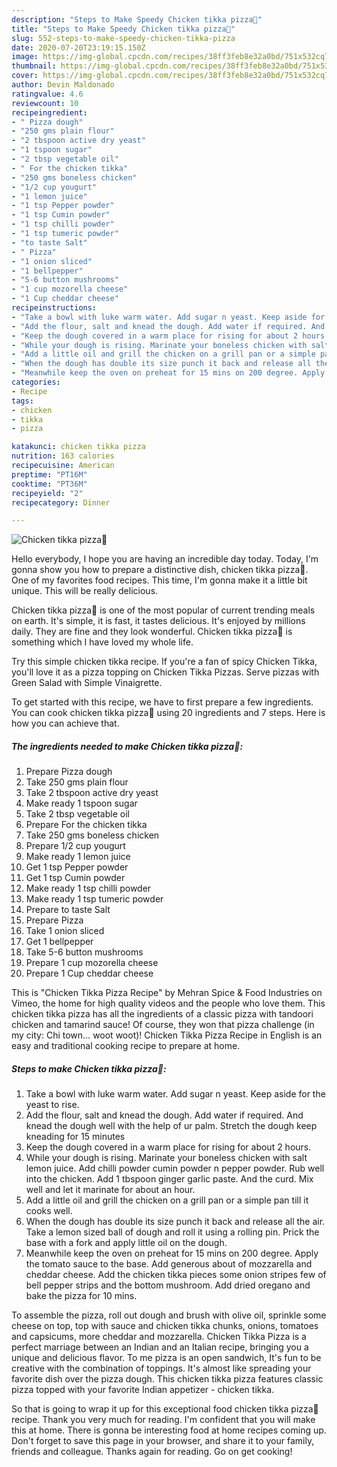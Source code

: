 ```yaml
---
description: "Steps to Make Speedy Chicken tikka pizza🍕"
title: "Steps to Make Speedy Chicken tikka pizza🍕"
slug: 552-steps-to-make-speedy-chicken-tikka-pizza
date: 2020-07-20T23:19:15.150Z
image: https://img-global.cpcdn.com/recipes/38ff3feb8e32a0bd/751x532cq70/chicken-tikka-pizza🍕-recipe-main-photo.jpg
thumbnail: https://img-global.cpcdn.com/recipes/38ff3feb8e32a0bd/751x532cq70/chicken-tikka-pizza🍕-recipe-main-photo.jpg
cover: https://img-global.cpcdn.com/recipes/38ff3feb8e32a0bd/751x532cq70/chicken-tikka-pizza🍕-recipe-main-photo.jpg
author: Devin Maldonado
ratingvalue: 4.6
reviewcount: 10
recipeingredient:
- " Pizza dough"
- "250 gms plain flour"
- "2 tbspoon active dry yeast"
- "1 tspoon sugar"
- "2 tbsp vegetable oil"
- " For the chicken tikka"
- "250 gms boneless chicken"
- "1/2 cup yougurt"
- "1 lemon juice"
- "1 tsp Pepper powder"
- "1 tsp Cumin powder"
- "1 tsp chilli powder"
- "1 tsp tumeric powder"
- "to taste Salt"
- " Pizza"
- "1 onion sliced"
- "1 bellpepper"
- "5-6 button mushrooms"
- "1 cup mozorella cheese"
- "1 Cup cheddar cheese"
recipeinstructions:
- "Take a bowl with luke warm water. Add sugar n yeast. Keep aside for the yeast to rise."
- "Add the flour, salt and knead the dough. Add water if required. And knead the dough well with the help of ur palm. Stretch the dough keep kneading for 15 minutes"
- "Keep the dough covered in a warm place for rising for about 2 hours."
- "While your dough is rising. Marinate your boneless chicken with salt lemon juice. Add chilli powder cumin powder n pepper powder. Rub well into the chicken. Add 1 tbspoon ginger garlic paste. And the curd. Mix well and let it marinate for about an hour."
- "Add a little oil and grill the chicken on a grill pan or a simple pan till it cooks well."
- "When the dough has double its size punch it back and release all the air. Take a lemon sized ball of dough and roll it using a rolling pin. Prick the base with a fork and apply little oil on the dough."
- "Meanwhile keep the oven on preheat for 15 mins on 200 degree. Apply the tomato sauce to the base. Add generous about of mozzarella and cheddar cheese. Add the chicken tikka pieces some onion stripes few of bell pepper strips and the bottom mushroom. Add dried oregano and bake the pizza for 10 mins."
categories:
- Recipe
tags:
- chicken
- tikka
- pizza

katakunci: chicken tikka pizza 
nutrition: 163 calories
recipecuisine: American
preptime: "PT16M"
cooktime: "PT36M"
recipeyield: "2"
recipecategory: Dinner

---
```



![Chicken tikka pizza🍕](https://img-global.cpcdn.com/recipes/38ff3feb8e32a0bd/751x532cq70/chicken-tikka-pizza🍕-recipe-main-photo.jpg)

Hello everybody, I hope you are having an incredible day today. Today, I'm gonna show you how to prepare a distinctive dish, chicken tikka pizza🍕. One of my favorites food recipes. This time, I'm gonna make it a little bit unique. This will be really delicious.

Chicken tikka pizza🍕 is one of the most popular of current trending meals on earth. It's simple, it is fast, it tastes delicious. It's enjoyed by millions daily. They are fine and they look wonderful. Chicken tikka pizza🍕 is something which I have loved my whole life.

Try this simple chicken tikka recipe. If you&#39;re a fan of spicy Chicken Tikka, you&#39;ll love it as a pizza topping on Chicken Tikka Pizzas. Serve pizzas with Green Salad with Simple Vinaigrette.


To get started with this recipe, we have to first prepare a few ingredients. You can cook chicken tikka pizza🍕 using 20 ingredients and 7 steps. Here is how you can achieve that.

<!--inarticleads1-->

##### The ingredients needed to make Chicken tikka pizza🍕:

1. Prepare  Pizza dough
1. Take 250 gms plain flour
1. Take 2 tbspoon active dry yeast
1. Make ready 1 tspoon sugar
1. Take 2 tbsp vegetable oil
1. Prepare  For the chicken tikka
1. Take 250 gms boneless chicken
1. Prepare 1/2 cup yougurt
1. Make ready 1 lemon juice
1. Get 1 tsp Pepper powder
1. Get 1 tsp Cumin powder
1. Make ready 1 tsp chilli powder
1. Make ready 1 tsp tumeric powder
1. Prepare to taste Salt
1. Prepare  Pizza
1. Take 1 onion sliced
1. Get 1 bellpepper
1. Take 5-6 button mushrooms
1. Prepare 1 cup mozorella cheese
1. Prepare 1 Cup cheddar cheese


This is &#34;Chicken Tikka Pizza Recipe&#34; by Mehran Spice &amp; Food Industries on Vimeo, the home for high quality videos and the people who love them. This chicken tikka pizza has all the ingredients of a classic pizza with tandoori chicken and tamarind sauce! Of course, they won that pizza challenge (in my city: Chi town… woot woot)! Chicken Tikka Pizza Recipe in English is an easy and traditional cooking recipe to prepare at home. 

<!--inarticleads2-->

##### Steps to make Chicken tikka pizza🍕:

1. Take a bowl with luke warm water. Add sugar n yeast. Keep aside for the yeast to rise.
1. Add the flour, salt and knead the dough. Add water if required. And knead the dough well with the help of ur palm. Stretch the dough keep kneading for 15 minutes
1. Keep the dough covered in a warm place for rising for about 2 hours.
1. While your dough is rising. Marinate your boneless chicken with salt lemon juice. Add chilli powder cumin powder n pepper powder. Rub well into the chicken. Add 1 tbspoon ginger garlic paste. And the curd. Mix well and let it marinate for about an hour.
1. Add a little oil and grill the chicken on a grill pan or a simple pan till it cooks well.
1. When the dough has double its size punch it back and release all the air. Take a lemon sized ball of dough and roll it using a rolling pin. Prick the base with a fork and apply little oil on the dough.
1. Meanwhile keep the oven on preheat for 15 mins on 200 degree. Apply the tomato sauce to the base. Add generous about of mozzarella and cheddar cheese. Add the chicken tikka pieces some onion stripes few of bell pepper strips and the bottom mushroom. Add dried oregano and bake the pizza for 10 mins.


To assemble the pizza, roll out dough and brush with olive oil, sprinkle some cheese on top, top with sauce and chicken tikka chunks, onions, tomatoes and capsicums, more cheddar and mozzarella. Chicken Tikka Pizza is a perfect marriage between an Indian and an Italian recipe, bringing you a unique and delicious flavor. To me pizza is an open sandwich, It&#39;s fun to be creative with the combination of toppings. It&#39;s almost like spreading your favorite dish over the pizza dough. This chicken tikka pizza features classic pizza topped with your favorite Indian appetizer - chicken tikka. 

So that is going to wrap it up for this exceptional food chicken tikka pizza🍕 recipe. Thank you very much for reading. I'm confident that you will make this at home. There is gonna be interesting food at home recipes coming up. Don't forget to save this page in your browser, and share it to your family, friends and colleague. Thanks again for reading. Go on get cooking!
